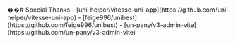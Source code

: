 ��#   S p e c i a l   T h a n k s     -   [ u n i - h e l p e r / v i t e s s e - u n i - a p p ] ( h t t p s : / / g i t h u b . c o m / u n i - h e l p e r / v i t e s s e - u n i - a p p )   -   [ f e i g e 9 9 6 / u n i b e s t ] ( h t t p s : / / g i t h u b . c o m / f e i g e 9 9 6 / u n i b e s t )   -   [ u n - p a n y / v 3 - a d m i n - v i t e ] ( h t t p s : / / g i t h u b . c o m / u n - p a n y / v 3 - a d m i n - v i t e )   
